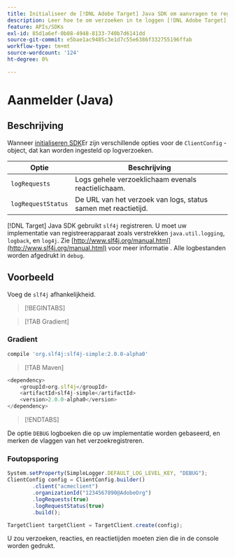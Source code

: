 ```yaml
---
title: Initialiseer de [!DNL Adobe Target] Java SDK om aanvragen te registreren
description: Leer hoe te om verzoeken in te loggen [!DNL Adobe Target] Java SDK.
feature: APIs/SDKs
exl-id: 85d1a6ef-0b08-4948-8133-740b7d6141dd
source-git-commit: e5bae1ac9485c3e1d7c55e6386f332755196ffab
workflow-type: tm+mt
source-wordcount: '124'
ht-degree: 0%

---
```


# Aanmelder (Java)

## Beschrijving

Wanneer [initialiseren SDK](initialize-sdk.md)Er zijn verschillende opties voor de `ClientConfig` -object, dat kan worden ingesteld op logverzoeken.

| Optie | Beschrijving |
| --- | --- |
| `logRequests` | Logs gehele verzoeklichaam evenals reactielichaam. |
| `logRequestStatus` | De URL van het verzoek van logs, status samen met reactietijd. |

[!DNL Target] Java SDK gebruikt `slf4j` registreren. U moet uw implementatie van registreerapparaat zoals verstrekken `java.util.logging`, `logback`, en `log4j`. Zie [http://www.slf4j.org/manual.html](http://www.slf4j.org/manual.html) voor meer informatie . Alle logbestanden worden afgedrukt in `debug`.

## Voorbeeld

Voeg de `slf4j` afhankelijkheid.

>[!BEGINTABS]

>[!TAB Gradient]

### Gradient

```javascript {line-numbers="true"}
compile 'org.slf4j:slf4j-simple:2.0.0-alpha0'
```

>[!TAB Maven]

```javascript {line-numbers="true"}
<dependency>
    <groupId>org.slf4j</groupId>
    <artifactId>slf4j-simple</artifactId>
    <version>2.0.0-alpha0</version>
</dependency>
```

>[!ENDTABS]

De optie `DEBUG` logboeken die op uw implementatie worden gebaseerd, en merken de vlaggen van het verzoekregistreren.

### Foutopsporing

```javascript {line-numbers="true"}
System.setProperty(SimpleLogger.DEFAULT_LOG_LEVEL_KEY, "DEBUG");
ClientConfig config = ClientConfig.builder()
        .client("acmeclient")
        .organizationId("1234567890@AdobeOrg")
        .logRequests(true)
        .logRequestStatus(true)
        .build();

TargetClient targetClient = TargetClient.create(config);
```

U zou verzoeken, reacties, en reactietijden moeten zien die in de console worden gedrukt.
